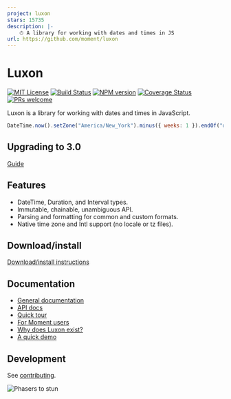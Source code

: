 ```yaml
---
project: luxon
stars: 15735
description: |-
    ⏱ A library for working with dates and times in JS
url: https://github.com/moment/luxon
---
```


# Luxon

[![MIT License][license-image]][license] [![Build Status][github-action-image]][github-action-url] [![NPM version][npm-version-image]][npm-url] [![Coverage Status][test-coverage-image]][test-coverage-url] [![PRs welcome][contributing-image]][contributing-url]

Luxon is a library for working with dates and times in JavaScript.

```js
DateTime.now().setZone("America/New_York").minus({ weeks: 1 }).endOf("day").toISO();
```

## Upgrading to 3.0

[Guide](https://moment.github.io/luxon/#upgrading)

## Features
 * DateTime, Duration, and Interval types.
 * Immutable, chainable, unambiguous API.
 * Parsing and formatting for common and custom formats.
 * Native time zone and Intl support (no locale or tz files).

## Download/install

[Download/install instructions](https://moment.github.io/luxon/#/install)

## Documentation

* [General documentation](https://moment.github.io/luxon/#/?id=luxon)
* [API docs](https://moment.github.io/luxon/api-docs/index.html)
* [Quick tour](https://moment.github.io/luxon/#/tour)
* [For Moment users](https://moment.github.io/luxon/#/moment)
* [Why does Luxon exist?](https://moment.github.io/luxon/#/why)
* [A quick demo](https://moment.github.io/luxon/demo/global.html)

## Development

See [contributing](CONTRIBUTING.md).

![Phasers to stun][phasers-image]

[license-image]: https://img.shields.io/badge/license-MIT-blue.svg
[license]: LICENSE.md

[github-action-image]: https://github.com/moment/luxon/actions/workflows/test.yml/badge.svg
[github-action-url]: https://github.com/moment/luxon/actions/workflows/test.yml

[npm-url]: https://npmjs.org/package/luxon
[npm-version-image]: https://badge.fury.io/js/luxon.svg

[test-coverage-url]: https://codecov.io/gh/moment/luxon
[test-coverage-image]: https://codecov.io/gh/moment/luxon/branch/master/graph/badge.svg

[contributing-url]: https://github.com/moment/luxon/blob/master/CONTRIBUTING.md
[contributing-image]: https://img.shields.io/badge/PRs-welcome-brightgreen.svg

[phasers-image]: https://img.shields.io/badge/phasers-stun-brightgreen.svg

